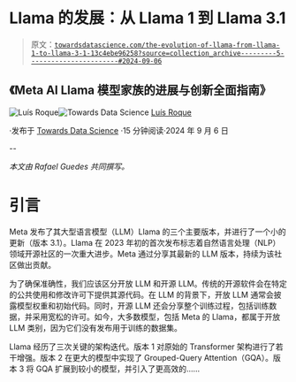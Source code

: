 # Llama 的发展：从 Llama 1 到 Llama 3.1

> 原文：[`towardsdatascience.com/the-evolution-of-llama-from-llama-1-to-llama-3-1-13c4ebe96258?source=collection_archive---------5-----------------------#2024-09-06`](https://towardsdatascience.com/the-evolution-of-llama-from-llama-1-to-llama-3-1-13c4ebe96258?source=collection_archive---------5-----------------------#2024-09-06)

## 《Meta AI Llama 模型家族的进展与创新全面指南》

[](https://medium.com/@luisroque?source=post_page---byline--13c4ebe96258--------------------------------)![Luís Roque](https://medium.com/@luisroque?source=post_page---byline--13c4ebe96258--------------------------------)[](https://towardsdatascience.com/?source=post_page---byline--13c4ebe96258--------------------------------)![Towards Data Science](https://towardsdatascience.com/?source=post_page---byline--13c4ebe96258--------------------------------) [Luís Roque](https://medium.com/@luisroque?source=post_page---byline--13c4ebe96258--------------------------------)

·发布于 [Towards Data Science](https://towardsdatascience.com/?source=post_page---byline--13c4ebe96258--------------------------------) ·15 分钟阅读·2024 年 9 月 6 日

--

*本文由 Rafael Guedes 共同撰写。*

# 引言

Meta 发布了其大型语言模型（LLM）Llama 的三个主要版本，并进行了一个小的更新（版本 3.1）。Llama 在 2023 年初的首次发布标志着自然语言处理（NLP）领域开源社区的一次重大进步。Meta 通过分享其最新的 LLM 版本，持续为该社区做出贡献。

为了确保准确性，我们应该区分开放 LLM 和开源 LLM。传统的开源软件会在特定的公共使用和修改许可下提供其源代码。在 LLM 的背景下，开放 LLM 通常会披露模型权重和初始代码。同时，开源 LLM 还会分享整个训练过程，包括训练数据，并采用宽松的许可。如今，大多数模型，包括 Meta 的 Llama，都属于开放 LLM 类别，因为它们没有发布用于训练的数据集。

Llama 经历了三次关键的架构迭代。版本 1 对原始的 Transformer 架构进行了若干增强。版本 2 在更大的模型中实现了 Grouped-Query Attention（GQA）。版本 3 将 GQA 扩展到较小的模型，并引入了更高效的……
